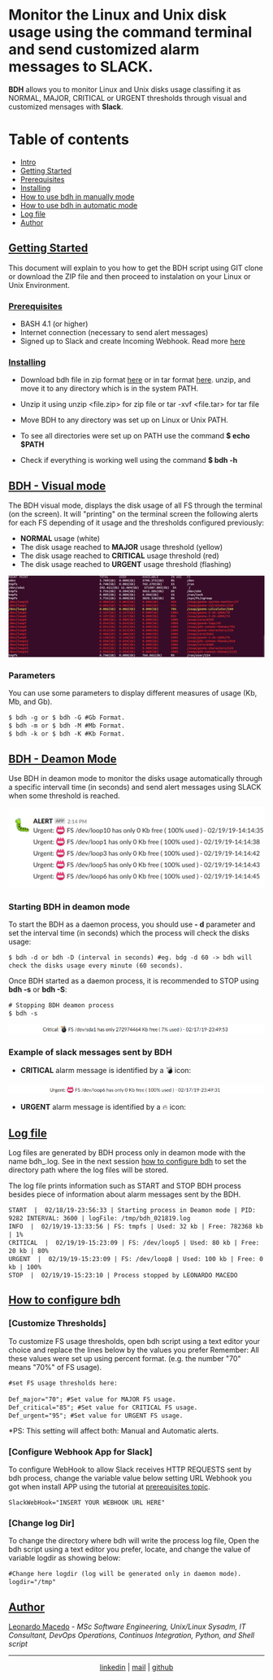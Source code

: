 # Monitor the Linux and Unix disk usage using the command terminal and send customized alarm messages to SLACK. 

**BDH** allows you to monitor Linux and Unix disks usage classifing it as NORMAL, MAJOR, CRITICAL or URGENT thresholds through visual and customized mensages with **Slack**.

Table of contents
=================

<!--ts-->
   * [Intro](#bdh---monitoring-unixlinux-file-systems-manually-or-automatically-way)	
   * [Getting Started](#getting-started)
   * [Prerequisites](#prerequisites)
   * [Installing](#installing)
   * [How to use bdh in manually mode](#how-to-use-bdh-in-manually-mode)
   * [How to use bdh in automatic mode](#how-to-use-bdh-in-automatic-mode)
   * [Log file](#log-file)
   * [Author](#author)
<!--te-->

## [Getting Started](#getting-started)

This document will explain to you how to get the BDH script using GIT clone or download the ZIP file and then proceed to instalation on your Linux or Unix Environment.

### [Prerequisites](#prerequisites)

- BASH 4.1 (or higher)
- Internet connection (necessary to send alert messages)
- Signed up to Slack and create Incoming Webhook. Read more [here](https://api.slack.com/incoming-webhooks)  

### [Installing](#installing)

- Download bdh file in zip format [here](https://github.com/macedojleo/BDH/zipball/master) or in tar format [here](https://github.com/macedojleo/BDH/tarball/master). unzip, and move it to any directory which is in the system PATH.

- Unzip it using unzip <file.zip> for zip file or tar -xvf <file.tar> for tar file

- Move BDH to any directory was set up on Linux or Unix PATH.

- To see all directories were set up on PATH use the command **$ echo $PATH**

- Check if everything is working well using the command **$ bdh -h**

## [BDH - Visual mode](#manually)

The BDH visual mode, displays the disk usage of all FS through the terminal (on the screen). It will "printing" on the terminal screen the following alerts for each FS depending of it usage and the thresholds configured previously:

- **NORMAL** usage (white)
- The disk usage reached to **MAJOR** usage threshold (yellow)
- The disk usage reached to **CRITICAL** usage threshold (red)
- The disk usage reached to **URGENT** usage threshold (flashing)

![Sample](/docs/sample.gif)

### Parameters 

You can use some parameters to display different measures of usage (Kb, Mb, and Gb).

	$ bdh -g or $ bdh -G #Gb Format.
	$ bdh -m or $ bdh -M #Mb Format.
	$ bdh -k or $ bdh -K #Kb Format.
	
	
## [BDH - Deamon Mode](#automatic)

Use BDH in deamon mode to monitor the disks usage automatically through a specific intervall time (in seconds) and send alert messages using SLACK when some threshold is reached.

![SlackMessages](/docs/SlackExampleMessages.png)
 

### Starting BDH in deamon mode

To start the BDH as a daemon process, you should use **- d** parameter and set the interval time (in seconds) which the process will check the disks usage:

	$ bdh -d or bdh -D (interval in seconds) #eg. bdg -d 60 -> bdh will check the disks usage every minute (60 seconds).

Once BDH started as a daemon process, it is recommended to STOP using **bdh -s** or **bdh -S**:

	# Stopping BDH deamon process
	$ bdh -s 
	
![SlackCritical](/docs/slackCriticalMessage.png)

### Example of slack messages sent by BDH

- **CRITICAL** alarm message is identified by a :bomb: icon:

![SlackUrgent](/docs/slackUrgentMessage.png)

- **URGENT** alarm message  is identified by a :fire: icon:

## [Log file](#log)

Log files are generated by BDH process only in deamon mode with the name bdh_<timestamp-mmddyyyy>.log. See in the next session [how to configure bdh](#configure) to set the directory path where the log files will be stored.
	
The log file prints information such as START and STOP BDH process besides piece of information about alarm messages sent by the BDH.

	START  |  02/18/19-23:56:33 | Starting process in Deamon mode | PID:  9282 INTERVAL: 3600 | logFile: /tmp/bdh_021819.log
	INFO  |  02/19/19-13:33:56 | FS: tmpfs | Used: 32 kb | Free: 782368 kb | 1%
	CRITICAL  |  02/19/19-15:23:09 | FS: /dev/loop5 | Used: 80 kb | Free: 20 kb | 80%
	URGENT  |  02/19/19-15:23:09 | FS: /dev/loop8 | Used: 100 kb | Free: 0 kb | 100%
	STOP  |  02/19/19-15:23:10 | Process stopped by LEONARDO MACEDO 
	

## [How to configure bdh](#configure)

### [Customize Thresholds]
To customize FS usage thresholds, open bdh script using a text editor your choice and replace the lines below by the values you prefer Remember: All these values were set up using percent format. (e.g. the number "70" means "70%" of FS usage). 

	#set FS usage thresholds here:                                   

	Def_major="70"; #Set value for MAJOR FS usage.
	Def_critical="85"; #Set value for CRITICAL FS usage.
	Def_urgent="95"; #Set value for URGENT FS usage.
	
*PS: This setting will affect both: Manual and Automatic alerts.

### [Configure Webhook App for Slack]
To configure WebHook to allow Slack receives HTTP REQUESTS sent by bdh process, change the variable value below setting URL Webhook you got when install APP using the tutorial at [prerequisites topic](#prerequisites).

	SlackWebHook="INSERT YOUR WEBHOOK URL HERE"

### [Change log Dir]
To change the directory where bdh will write the process log file, Open the bdh script using a text editor you prefer, locate, and change the value of variable logdir as showing below:

	#Change here logdir (log will be generated only in daemon mode).
	logdir="/tmp"

## [Author](#author)

[Leonardo Macedo](https://www.linkedin.com/in/leonardo-macedo-96026a94/) - *MSc Software Engineering, Unix/Linux Sysadm, IT Consultant, DevOps Operations, Continuos Integration, Python, and Shell script*

<hr>
<p align="center"><a href="https://www.linkedin.com/in/leonardo-macedo-96026a94/">linkedin</a> | <a href="mailto:macedojleo@gmail.com">mail</a> | <a href="https://github.com/macedojleo">github</a></p>
